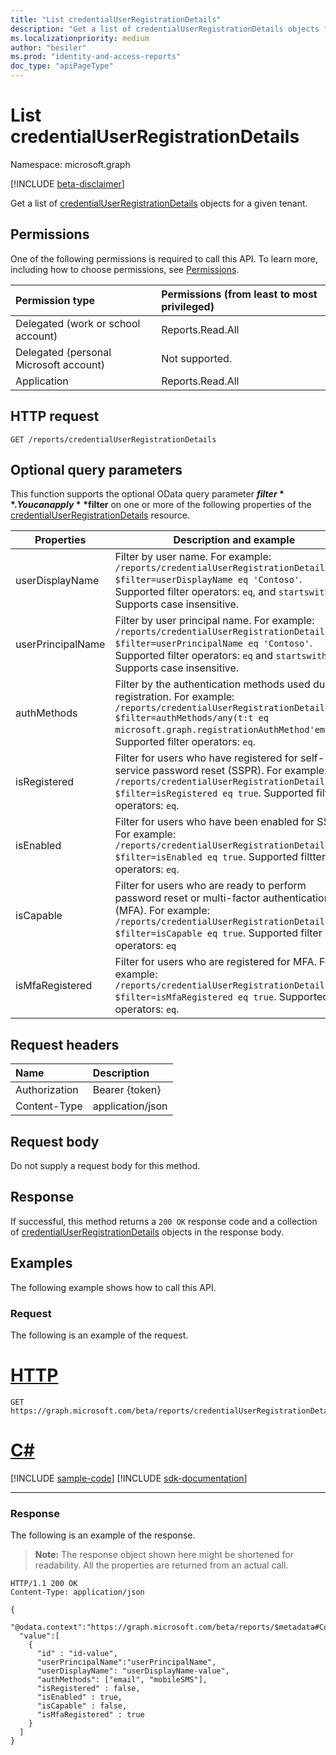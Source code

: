 ```yaml
---
title: "List credentialUserRegistrationDetails"
description: "Get a list of credentialUserRegistrationDetails objects for a given tenant."
ms.localizationpriority: medium
author: "besiler"
ms.prod: "identity-and-access-reports"
doc_type: "apiPageType"
---
```


# List credentialUserRegistrationDetails

Namespace: microsoft.graph

[!INCLUDE [beta-disclaimer](../../includes/beta-disclaimer.md)]

Get a list of [credentialUserRegistrationDetails](../resources/credentialuserregistrationdetails.md) objects for a given tenant.

## Permissions

One of the following permissions is required to call this API. To learn more, including how to choose permissions, see [Permissions](/graph/permissions-reference).

| Permission type                        | Permissions (from least to most privileged) |
|:---------------------------------------|:--------------------------------------------|
| Delegated (work or school account)     | Reports.Read.All |
| Delegated (personal Microsoft account) | Not supported. |
| Application                            | Reports.Read.All |

## HTTP request

<!-- { "blockType": "ignored" } -->

```http
GET /reports/credentialUserRegistrationDetails
```

## Optional query parameters

This function supports the optional OData query parameter **$filter**. You can apply **$filter** on one or more of the following properties of the [credentialUserRegistrationDetails](../resources/credentialuserregistrationdetails.md) resource.

| Properties | Description and example |
| --------- | ----------------------- |
| userDisplayName | Filter by user name. For example: `/reports/credentialUserRegistrationDetails?$filter=userDisplayName eq 'Contoso'`. Supported filter operators: `eq`, and `startswith()`. Supports case insensitive. |
| userPrincipalName | Filter by user principal name. For example: `/reports/credentialUserRegistrationDetails?$filter=userPrincipalName eq 'Contoso'`. Supported filter operators: `eq` and `startswith()`. Supports case insensitive. |
| authMethods | Filter by the authentication methods used during registration. For example: `/reports/credentialUserRegistrationDetails?$filter=authMethods/any(t:t eq microsoft.graph.registrationAuthMethod'email')`. Supported filter operators: `eq`. |
| isRegistered | Filter for users who have registered for self-service password reset (SSPR). For example: `/reports/credentialUserRegistrationDetails?$filter=isRegistered eq true`. Supported filter operators: `eq`. |
| isEnabled | Filter for users who have been enabled for SSPR. For example: `/reports/credentialUserRegistrationDetails?$filter=isEnabled eq true`. Supported filtter operators: `eq`. |
| isCapable | Filter for users who are ready to perform password reset or multi-factor authentication (MFA). For example: `/reports/credentialUserRegistrationDetails?$filter=isCapable eq true`. Supported filter operators: `eq` |
| isMfaRegistered | Filter for users who are registered for MFA. For example: `/reports/credentialUserRegistrationDetails?$filter=isMfaRegistered eq true`. Supported filter operators: `eq`. |

## Request headers

| Name      |Description|
|:----------|:----------|
| Authorization | Bearer {token} |
| Content-Type | application/json |

## Request body

Do not supply a request body for this method.

## Response

If successful, this method returns a `200 OK` response code and a collection of [credentialUserRegistrationDetails](../resources/credentialuserregistrationdetails.md) objects in the response body.

## Examples

The following example shows how to call this API.

### Request

The following is an example of the request.

# [HTTP](#tab/http)
<!-- {
  "blockType": "request",
  "name": "get_credentialuserregistrationdetails"
}-->

```msgraph-interactive
GET https://graph.microsoft.com/beta/reports/credentialUserRegistrationDetails
```

# [C#](#tab/csharp)
[!INCLUDE [sample-code](../includes/snippets/csharp/get-credentialuserregistrationdetails-csharp-snippets.md)]
[!INCLUDE [sdk-documentation](../includes/snippets/snippets-sdk-documentation-link.md)]

---

### Response

The following is an example of the response.

> **Note:** The response object shown here might be shortened for readability. All the properties are returned from an actual call.

<!-- {
  "blockType": "response",
  "truncated": true,
  "@odata.type": "microsoft.graph.credentialUserRegistrationDetails",
  "isCollection": true
} -->

```http
HTTP/1.1 200 OK
Content-Type: application/json

{
  "@odata.context":"https://graph.microsoft.com/beta/reports/$metadata#Collection(microsoft.graph.credentialUserRegistrationDetails)",
  "value":[
    {
      "id" : "id-value",
      "userPrincipalName":"userPrincipalName",
      "userDisplayName": "userDisplayName-value",
      "authMethods": ["email", "mobileSMS"],
      "isRegistered" : false,
      "isEnabled" : true,
      "isCapable" : false,
      "isMfaRegistered" : true
    }
  ]
}
```

<!-- uuid: 16cd6b66-4b1a-43a1-adaf-3a886856ed98
2019-02-04 14:57:30 UTC -->
<!-- {
  "type": "#page.annotation",
  "description": "List credentialUserRegistrationDetails",
  "keywords": "",
  "section": "documentation",
  "tocPath": ""
}-->


